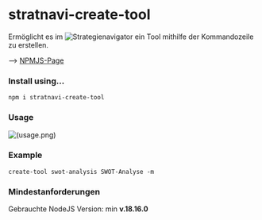 # stratnavi-create-tool
Ermöglicht es im ![Strategienavigator](https://github.com/ricom/strategienavigator-frontend) ein Tool mithilfe der Kommandozeile zu erstellen.

--> [NPMJS-Page](https://www.npmjs.com/package/stratnavi-create-tool)

### Install using...
```shell
npm i stratnavi-create-tool
```

### Usage
![(usage.png)](https://github.com/nic-schi/stratnavi-create-tool/blob/main/resources/usage.png)

### Example
```shell
create-tool swot-analysis SWOT-Analyse -m
```

### Mindestanforderungen
Gebrauchte NodeJS Version: min **v.18.16.0**
